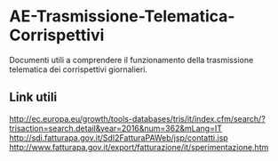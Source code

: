 # AE-Trasmissione-Telematica-Corrispettivi
Documenti utili a comprendere il funzionamento della trasmissione telematica dei corrispettivi giornalieri.

## Link utili
http://ec.europa.eu/growth/tools-databases/tris/it/index.cfm/search/?trisaction=search.detail&year=2016&num=362&mLang=IT
http://sdi.fatturapa.gov.it/SdI2FatturaPAWeb/jsp/contatti.jsp
http://www.fatturapa.gov.it/export/fatturazione/it/sperimentazione.htm